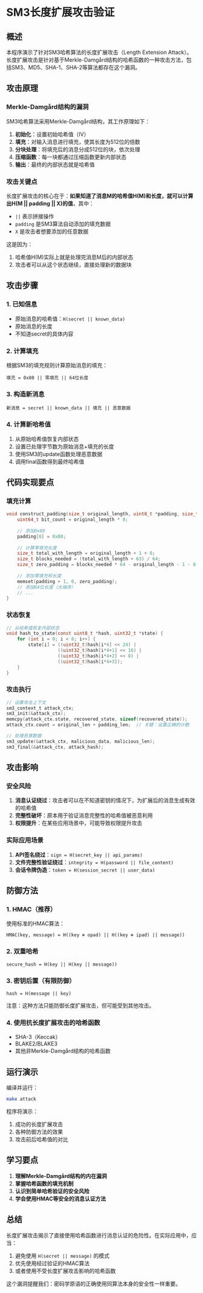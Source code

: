 # SM3长度扩展攻击验证

## 概述

本程序演示了针对SM3哈希算法的长度扩展攻击（Length Extension Attack）。长度扩展攻击是针对基于Merkle-Damgård结构的哈希函数的一种攻击方法，包括SM3、MD5、SHA-1、SHA-2等算法都存在这个漏洞。

## 攻击原理

### Merkle-Damgård结构的漏洞

SM3哈希算法采用Merkle-Damgård结构，其工作原理如下：

1. **初始化**：设置初始哈希值（IV）
2. **填充**：对输入消息进行填充，使其长度为512位的倍数
3. **分块处理**：将填充后的消息分成512位的块，依次处理
4. **压缩函数**：每一块都通过压缩函数更新内部状态
5. **输出**：最终的内部状态就是哈希值

### 攻击关键点

长度扩展攻击的核心在于：**如果知道了消息M的哈希值H(M)和长度，就可以计算出H(M || padding || X)的值**，其中：
- `||` 表示拼接操作
- `padding` 是SM3算法自动添加的填充数据
- `X` 是攻击者想要添加的任意数据

这是因为：
1. 哈希值H(M)实际上就是处理完消息M后的内部状态
2. 攻击者可以从这个状态继续，直接处理新的数据块

## 攻击步骤

### 1. 已知信息
- 原始消息的哈希值：`H(secret || known_data)`
- 原始消息的长度
- 不知道secret的具体内容

### 2. 计算填充
根据SM3的填充规则计算原始消息的填充：
```
填充 = 0x80 || 零填充 || 64位长度
```

### 3. 构造新消息
```
新消息 = secret || known_data || 填充 || 恶意数据
```

### 4. 计算新哈希值
1. 从原始哈希值恢复内部状态
2. 设置已处理字节数为原始消息+填充的长度
3. 使用SM3的update函数处理恶意数据
4. 调用final函数得到最终哈希值

## 代码实现要点

### 填充计算
```c
void construct_padding(size_t original_length, uint8_t *padding, size_t *padding_len) {
    uint64_t bit_count = original_length * 8;
    
    // 添加0x80
    padding[0] = 0x80;
    
    // 计算零填充长度
    size_t total_with_length = original_length + 1 + 8;
    size_t blocks_needed = (total_with_length + 63) / 64;
    size_t zero_padding = blocks_needed * 64 - original_length - 1 - 8;
    
    // 添加零填充和长度
    memset(padding + 1, 0, zero_padding);
    // 添加64位长度（大端序）
    // ...
}
```

### 状态恢复
```c
// 从哈希值恢复内部状态
void hash_to_state(const uint8_t *hash, uint32_t *state) {
    for (int i = 0; i < 8; i++) {
        state[i] = ((uint32_t)hash[i*4] << 24) |
                   ((uint32_t)hash[i*4+1] << 16) |
                   ((uint32_t)hash[i*4+2] << 8) |
                   ((uint32_t)hash[i*4+3]);
    }
}
```

### 攻击执行
```c
// 设置攻击上下文
sm3_context_t attack_ctx;
sm3_init(&attack_ctx);
memcpy(attack_ctx.state, recovered_state, sizeof(recovered_state));
attack_ctx.count = original_len + padding_len;  // 关键：设置正确的计数

// 处理恶意数据
sm3_update(&attack_ctx, malicious_data, malicious_len);
sm3_final(&attack_ctx, attack_hash);
```

## 攻击影响

### 安全风险
1. **消息认证绕过**：攻击者可以在不知道密钥的情况下，为扩展后的消息生成有效的哈希值
2. **完整性破坏**：原本用于验证消息完整性的哈希值被恶意利用
3. **权限提升**：在某些应用场景中，可能导致权限提升攻击

### 实际应用场景
1. **API签名绕过**：`sign = H(secret_key || api_params)`
2. **文件完整性验证绕过**：`integrity = H(password || file_content)`
3. **会话令牌伪造**：`token = H(session_secret || user_data)`

## 防御方法

### 1. HMAC（推荐）
使用标准的HMAC算法：
```
HMAC(key, message) = H((key ⊕ opad) || H((key ⊕ ipad) || message))
```

### 2. 双重哈希
```
secure_hash = H(key || H(key || message))
```

### 3. 密钥后置（有限防御）
```
hash = H(message || key)
```
注意：这种方法只能防御长度扩展攻击，但可能受到其他攻击。

### 4. 使用抗长度扩展攻击的哈希函数
- SHA-3（Keccak）
- BLAKE2/BLAKE3
- 其他非Merkle-Damgård结构的哈希函数

## 运行演示

编译并运行：
```bash
make attack
```

程序将演示：
1. 成功的长度扩展攻击
2. 各种防御方法的效果
3. 攻击前后哈希值的对比

## 学习要点

1. **理解Merkle-Damgård结构的内在漏洞**
2. **掌握哈希函数的填充机制**
3. **认识到简单哈希验证的安全风险**
4. **学会使用HMAC等安全的消息认证方法**

## 总结

长度扩展攻击揭示了直接使用哈希函数进行消息认证的危险性。在实际应用中，应当：
1. 避免使用 `H(secret || message)` 的模式
2. 优先使用经过验证的HMAC算法
3. 或者使用不受长度扩展攻击影响的哈希函数

这个漏洞提醒我们：密码学原语的正确使用同算法本身的安全性一样重要。
